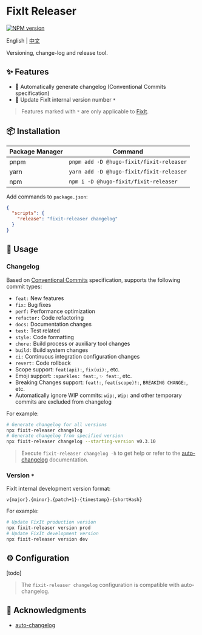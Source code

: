 # FixIt Releaser

[![NPM version](https://img.shields.io/npm/v/@hugo-fixit/fixit-releaser.svg)](https://www.npmjs.com/package/@hugo-fixit/fixit-releaser)

English | [中文](/README.md)

Versioning, change-log and release tool.

## ✨ Features

- 📝 Automatically generate changelog (Conventional Commits specification)
- 🔖 Update FixIt internal version number `*`

> Features marked with `*` are only applicable to [FixIt](https://github.com/hugo-fixit/FixIt).

## 📦 Installation

| Package Manager | Command                                  |
| --------------- | ---------------------------------------- |
| pnpm            | `pnpm add -D @hugo-fixit/fixit-releaser` |
| yarn            | `yarn add -D @hugo-fixit/fixit-releaser` |
| npm             | `npm i -D @hugo-fixit/fixit-releaser`    |

Add commands to `package.json`:

```json
{
  "scripts": {
    "release": "fixit-releaser changelog"
  }
}
```

## 🚀 Usage

### Changelog

Based on [Conventional Commits](https://www.conventionalcommits.org/en/v1.0.0/) specification, supports the following commit types:

- `feat:` New features
- `fix:` Bug fixes
- `perf:` Performance optimization
- `refactor:` Code refactoring
- `docs:` Documentation changes
- `test:` Test related
- `style:` Code formatting
- `chore:` Build process or auxiliary tool changes
- `build:` Build system changes
- `ci:` Continuous integration configuration changes
- `revert:` Code rollback
- Scope support: `feat(api):`, `fix(ui):`, etc.
- Emoji support: `:sparkles: feat:`, `✨ feat:`, etc.
- Breaking Changes support: `feat!:`, `feat(scope)!:`, `BREAKING CHANGE:`, etc.
- Automatically ignore WIP commits: `wip:`, `Wip:` and other temporary commits are excluded from changelog

For example:

```bash
# Generate changelog for all versions
npx fixit-releaser changelog
# Generate changelog from specified version
npx fixit-releaser changelog --starting-version v0.3.10
```

> Execute `fixit-releaser changelog -h` to get help or refer to the [auto-changelog](https://github.com/cookpete/auto-changelog) documentation.

### Version `*`

FixIt internal development version format:

```plaintext
v{major}.{minor}.{patch+1}-{timestamp}-{shortHash}
```

For example:

```bash
# Update FixIt production version
npx fixit-releaser version prod
# Update FixIt development version
npx fixit-releaser version dev
```

## ⚙️ Configuration

[todo]

> The `fixit-releaser changelog` configuration is compatible with auto-changelog.

## 🙏 Acknowledgments

- [auto-changelog](https://github.com/cookpete/auto-changelog)

